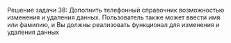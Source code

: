 Решение задачи 38: 
Дополнить телефонный справочник возможностью изменения и удаления данных. 
Пользователь также может ввести имя или фамилию, 
и Вы должны реализовать функционал для изменения и удаления данных
